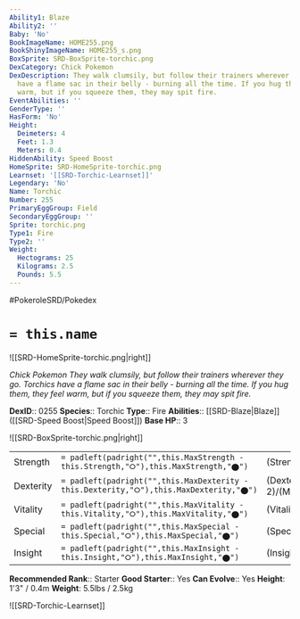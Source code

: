 ```yaml
---
Ability1: Blaze
Ability2: ''
Baby: 'No'
BookImageName: HOME255.png
BookShinyImageName: HOME255_s.png
BoxSprite: SRD-BoxSprite-torchic.png
DexCategory: Chick Pokemon
DexDescription: They walk clumsily, but follow their trainers wherever they go. Torchics
  have a flame sac in their belly - burning all the time. If you hug them, they feel
  warm, but if you squeeze them, they may spit fire.
EventAbilities: ''
GenderType: ''
HasForm: 'No'
Height:
  Deimeters: 4
  Feet: 1.3
  Meters: 0.4
HiddenAbility: Speed Boost
HomeSprite: SRD-HomeSprite-torchic.png
Learnset: '[[SRD-Torchic-Learnset]]'
Legendary: 'No'
Name: Torchic
Number: 255
PrimaryEggGroup: Field
SecondaryEggGroup: ''
Sprite: torchic.png
Type1: Fire
Type2: ''
Weight:
  Hectograms: 25
  Kilograms: 2.5
  Pounds: 5.5
---
```


#PokeroleSRD/Pokedex

# `= this.name`

![[SRD-HomeSprite-torchic.png|right]]

*Chick Pokemon*
*They walk clumsily, but follow their trainers wherever they go. Torchics have a flame sac in their belly - burning all the time. If you hug them, they feel warm, but if you squeeze them, they may spit fire.*

**DexID**:: 0255
**Species**:: Torchic
**Type**:: Fire
**Abilities**:: [[SRD-Blaze|Blaze]] ([[SRD-Speed Boost|Speed Boost]])
**Base HP**:: 3

![[SRD-BoxSprite-torchic.png|right]]

|           |                                                                                        |                                          |
| --------- | -------------------------------------------------------------------------------------- | ---------------------------------------- |
| Strength  | `= padleft(padright("",this.MaxStrength - this.Strength,"⭘"),this.MaxStrength,"⬤")`    | (Strength::2)/(MaxStrength::4)   |
| Dexterity | `= padleft(padright("",this.MaxDexterity - this.Dexterity,"⭘"),this.MaxDexterity,"⬤")` | (Dexterity:: 2)/(MaxDexterity::4) |
| Vitality  | `= padleft(padright("",this.MaxVitality - this.Vitality,"⭘"),this.MaxVitality,"⬤")`    | (Vitality::1)/(MaxVitality::3)   |
| Special   | `= padleft(padright("",this.MaxSpecial - this.Special,"⭘"),this.MaxSpecial,"⬤")`       | (Special::2)/(MaxSpecial::5)     |
| Insight   | `= padleft(padright("",this.MaxInsight - this.Insight,"⭘"),this.MaxInsight,"⬤")`       | (Insight::2)/(MaxInsight::4)     |

**Recommended Rank**:: Starter
**Good Starter**:: Yes
**Can Evolve**:: Yes
**Height**: 1'3" / 0.4m
**Weight**: 5.5lbs / 2.5kg

![[SRD-Torchic-Learnset]]